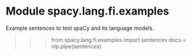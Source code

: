 Module spacy.lang.fi.examples
=============================
Example sentences to test spaCy and its language models.
>>> from spacy.lang.fi.examples import sentences
>>> docs = nlp.pipe(sentences)